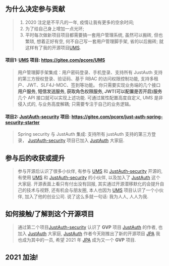 ## 为什么决定参与贡献
> 1. 2020 注定是不平凡的一年, 疫情让我有更多的空余时间;
> 2. 为了给自己身上增加一点光环;
> 3. 平时每次做新项目项目都需要搞一套用户管理系统, 虽然可以搬砖, 但也繁琐, 想着正好有空, 何不自己写一套用户管理脚手架, 省的以后搬砖; 就这样有了我的开源项目[UMS](https://gitee.com/pcore/UMS ).

#### 项目1: [UMS](https://gitee.com/pcore/UMS ) 项目: https://gitee.com/pcore/UMS
> 用户管理脚手架集成：用户密码登录、手机登录、支持所有 JustAuth 支持的第三方授权登录、验证码、基于 RBAC 的访问权限控制功能, 支持多租户、JWT、SLF4J-MDC、签到等功能。
> 你只需要实现业务端的几个接口 **用户服务, 短信发送服务, 获取角色权限服务, JWT(可以配置是否开启)服务**  几个 API 接口就可以实现上述功能.
> 可通过属性配置高度自定义, UMS 是非侵入式的, 与业务高度解耦; 只需要专注于自己的业务逻辑。

#### 项目2: [JustAuth-security](https://gitee.com/pcore/just-auth-spring-security-starter ) 项目: https://gitee.com/pcore/just-auth-spring-security-starter
> Spring security 与 JustAuth 集成: 支持所有 justAuth 支持的第三方登录，
> [JustAuth-security](https://gitee.com/pcore/just-auth-spring-security-starter ) 项目已加入 [JustAuth](https://gitee.com/justauth ) 大家庭.

## 参与后的收获或提升
> 参与开源后认识了很多小伙伴, 有参与 [UMS](https://gitee.com/pcore/UMS ) 和 [JustAuth-security](https://gitee.com/pcore/just-auth-spring-security-starter ) 开源的,
> 有使用 [UMS](https://gitee.com/pcore/UMS ) 和 [JustAuth-security](https://gitee.com/pcore/just-auth-spring-security-starter ) 的小伙伴,
> 以及加入了 [JustAuth](https://gitee.com/justauth ) 这个大家庭.
> 开源表面上看只有付出没有回报, 其实通过开源潜移默化的会提升自己的技术与视野, 还有机会与朋友圈, 本人也因为 [UMS](https://gitee.com/pcore/UMS )
> 项目认识了一个小伙伴, 加入了他的创业公司. 说了这么多就一句话: 我为人人, 人人为我.

## 如何接触/了解到这个开源项目
> 通过第二个项目[JustAuth-security](https://gitee.com/pcore/just-auth-spring-security-starter ) 认识了 **GVP** 项目 [JustAuth](https://gitee.com/justauth ) 的作者, 也加入 [JustAuth](https://gitee.com/justauth ) 大家庭,  [JustAuth](https://gitee.com/justauth ) 作者今天刚推出了新的开源项目 [JPA](https://gitee.com/fujieid/jap) 我也成为其中的一员, 希望 2021 年 [JPA](https://gitee.com/fujieid/jap) 成为又一个 **GVP** 项目.

## 2021 加油!
